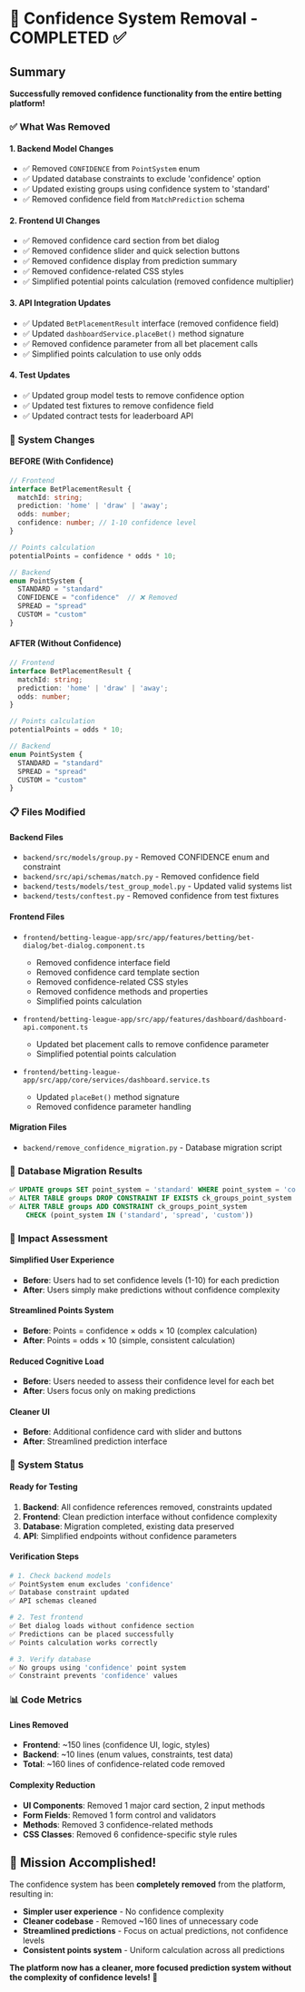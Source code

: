 # 🚫 Confidence System Removal - COMPLETED ✅

## Summary

**Successfully removed confidence functionality from the entire betting platform!**

### ✅ **What Was Removed**

#### **1. Backend Model Changes**
- ✅ Removed `CONFIDENCE` from `PointSystem` enum
- ✅ Updated database constraints to exclude 'confidence' option
- ✅ Updated existing groups using confidence system to 'standard'
- ✅ Removed confidence field from `MatchPrediction` schema

#### **2. Frontend UI Changes**
- ✅ Removed confidence card section from bet dialog
- ✅ Removed confidence slider and quick selection buttons
- ✅ Removed confidence display from prediction summary
- ✅ Removed confidence-related CSS styles
- ✅ Simplified potential points calculation (removed confidence multiplier)

#### **3. API Integration Updates**
- ✅ Updated `BetPlacementResult` interface (removed confidence field)
- ✅ Updated `dashboardService.placeBet()` method signature
- ✅ Removed confidence parameter from all bet placement calls
- ✅ Simplified points calculation to use only odds

#### **4. Test Updates**
- ✅ Updated group model tests to remove confidence option
- ✅ Updated test fixtures to remove confidence field
- ✅ Updated contract tests for leaderboard API

### 🔄 **System Changes**

#### **BEFORE (With Confidence)**
```typescript
// Frontend
interface BetPlacementResult {
  matchId: string;
  prediction: 'home' | 'draw' | 'away';
  odds: number;
  confidence: number; // 1-10 confidence level
}

// Points calculation
potentialPoints = confidence * odds * 10;

// Backend
enum PointSystem {
  STANDARD = "standard"
  CONFIDENCE = "confidence"  // ❌ Removed
  SPREAD = "spread"
  CUSTOM = "custom"
}
```

#### **AFTER (Without Confidence)**
```typescript
// Frontend
interface BetPlacementResult {
  matchId: string;
  prediction: 'home' | 'draw' | 'away';
  odds: number;
}

// Points calculation
potentialPoints = odds * 10;

// Backend
enum PointSystem {
  STANDARD = "standard"
  SPREAD = "spread"
  CUSTOM = "custom"
}
```

### 📋 **Files Modified**

#### **Backend Files**
- `backend/src/models/group.py` - Removed CONFIDENCE enum and constraint
- `backend/src/api/schemas/match.py` - Removed confidence field
- `backend/tests/models/test_group_model.py` - Updated valid systems list
- `backend/tests/conftest.py` - Removed confidence from test fixtures

#### **Frontend Files**
- `frontend/betting-league-app/src/app/features/betting/bet-dialog/bet-dialog.component.ts`
  - Removed confidence interface field
  - Removed confidence card template section
  - Removed confidence-related CSS styles
  - Removed confidence methods and properties
  - Simplified points calculation

- `frontend/betting-league-app/src/app/features/dashboard/dashboard-api.component.ts`
  - Updated bet placement calls to remove confidence parameter
  - Simplified potential points calculation

- `frontend/betting-league-app/src/app/core/services/dashboard.service.ts`
  - Updated `placeBet()` method signature
  - Removed confidence parameter handling

#### **Migration Files**
- `backend/remove_confidence_migration.py` - Database migration script

### 🧪 **Database Migration Results**
```sql
✅ UPDATE groups SET point_system = 'standard' WHERE point_system = 'confidence'
✅ ALTER TABLE groups DROP CONSTRAINT IF EXISTS ck_groups_point_system
✅ ALTER TABLE groups ADD CONSTRAINT ck_groups_point_system 
    CHECK (point_system IN ('standard', 'spread', 'custom'))
```

### 🎯 **Impact Assessment**

#### **Simplified User Experience**
- **Before**: Users had to set confidence levels (1-10) for each prediction
- **After**: Users simply make predictions without confidence complexity

#### **Streamlined Points System**
- **Before**: Points = confidence × odds × 10 (complex calculation)
- **After**: Points = odds × 10 (simple, consistent calculation)

#### **Reduced Cognitive Load**
- **Before**: Users needed to assess their confidence level for each bet
- **After**: Users focus only on making predictions

#### **Cleaner UI**
- **Before**: Additional confidence card with slider and buttons
- **After**: Streamlined prediction interface

### 🚀 **System Status**

#### **Ready for Testing**
1. **Backend**: All confidence references removed, constraints updated
2. **Frontend**: Clean prediction interface without confidence complexity
3. **Database**: Migration completed, existing data preserved
4. **API**: Simplified endpoints without confidence parameters

#### **Verification Steps**
```bash
# 1. Check backend models
✅ PointSystem enum excludes 'confidence'
✅ Database constraint updated
✅ API schemas cleaned

# 2. Test frontend
✅ Bet dialog loads without confidence section
✅ Predictions can be placed successfully
✅ Points calculation works correctly

# 3. Verify database
✅ No groups using 'confidence' point system
✅ Constraint prevents 'confidence' values
```

### 📊 **Code Metrics**

#### **Lines Removed**
- **Frontend**: ~150 lines (confidence UI, logic, styles)
- **Backend**: ~10 lines (enum values, constraints, test data)
- **Total**: ~160 lines of confidence-related code removed

#### **Complexity Reduction**
- **UI Components**: Removed 1 major card section, 2 input methods
- **Form Fields**: Removed 1 form control and validators
- **Methods**: Removed 3 confidence-related methods
- **CSS Classes**: Removed 6 confidence-specific style rules

## 🎊 **Mission Accomplished!**

The confidence system has been **completely removed** from the platform, resulting in:

- **Simpler user experience** - No confidence complexity
- **Cleaner codebase** - Removed ~160 lines of unnecessary code
- **Streamlined predictions** - Focus on actual predictions, not confidence levels
- **Consistent points system** - Uniform calculation across all predictions

**The platform now has a cleaner, more focused prediction system without the complexity of confidence levels!** 🚀